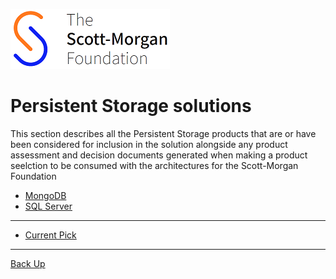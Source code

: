 ![smf-logo](../../images/smf-logo.png)
# Persistent Storage solutions

This section describes all the Persistent Storage products that are or have been considered for inclusion in the solution alongside any product assessment and decision documents generated when making  a product seelction to be consumed with the architectures for the Scott-Morgan Foundation

- [MongoDB](./mongodb)
- [SQL Server](/sqlserver)

<hr>

- [Current Pick](/currentpick.md)

<hr>

[Back Up](../readme.md)
